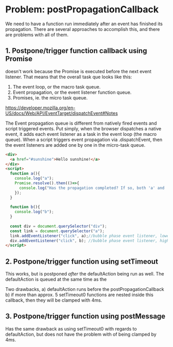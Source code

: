 # Problem: postPropagationCallback

We need to have a function run immediately after an event has finished its propagation. There are several approaches to accomplish this, and there are problems with all of them.

## 1. Postpone/trigger function callback using Promise

doesn't work because the Promise is executed before the next event listener. That means that the overall task que looks like this:

1. The event loop, or the macro task queue.
2. Event propagation, or the event listener function queue.
3. Promises, ie. the micro task queue.

https://developer.mozilla.org/en-US/docs/Web/API/EventTarget/dispatchEvent#Notes

The Event propagation queue is different from natively fired events and script triggered events. Put simply, when the browser dispatches a native event, it adds each event listener as a task in the event loop (the macro queue). When a script triggers event propagation via .dispatchEvent, then the event listeners are added one by one in the micro-task queue.

```html 
<div>
  <a href="#sunshine">Hello sunshine!</a>
</div>
<script>
  function a(){
    console.log("a");
    Promise.resolve().then(()=>{
      console.log("Has the propagation completed? If so, both 'a' and 'b' should be printed before this line.");
    });
  }
  
  function b(){
    console.log("b");
  }
  
  const div = document.querySelector("div");
  const link = document.querySelector("a");
  link.addEventListener("click", a);//bubble phase event listener, lowest target is processed first
  div.addEventListener("click", b); //bubble phase event listener, highest target is processed last
</script>
```

## 2. Postpone/trigger function using setTimeout

This works, but is postponed *after* the defaultAction being run as well.
The defaultAction is queued at the same time as the

Two drawbacks, a) defaultAction runs before the postPropagationCallback
b) if more than approx. 5 setTimeout0 functions are nested inside this callback, then they will be clamped with 4ms. 

## 3. Postpone/trigger function using postMessage

Has the same drawback as using setTimeout0 with regards to defaultAction, but does not have the problem with of being clamped by 4ms.